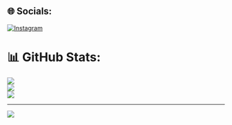 
## 🌐 Socials:
[![Instagram](https://img.shields.io/badge/Instagram-%23E4405F.svg?logo=Instagram&logoColor=white)](https://instagram.com/aau.aah) 
# 📊 GitHub Stats:
![](https://github-readme-stats.vercel.app/api?username=yogaprastyoo&theme=dark&hide_border=false&include_all_commits=true&count_private=true)<br/>
![](https://nirzak-streak-stats.vercel.app/?user=yogaprastyoo&theme=dark&hide_border=false)<br/>
![](https://github-readme-stats.vercel.app/api/top-langs/?username=yogaprastyoo&theme=dark&hide_border=false&include_all_commits=true&count_private=true&layout=compact)

---
[![](https://visitcount.itsvg.in/api?id=yogaprastyoo&icon=0&color=0)](https://visitcount.itsvg.in)

<!-- Proudly created with GPRM ( https://gprm.itsvg.in ) -->
